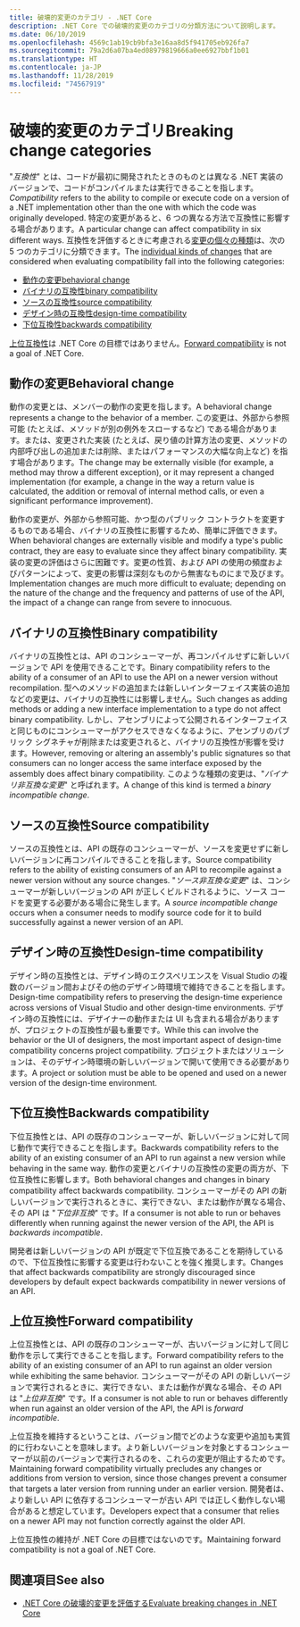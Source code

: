 ```yaml
---
title: 破壊的変更のカテゴリ - .NET Core
description: .NET Core での破壊的変更のカテゴリの分類方法について説明します。
ms.date: 06/10/2019
ms.openlocfilehash: 4569c1ab19cb9bfa3e16aa8d5f941705eb926fa7
ms.sourcegitcommit: 79a2d6a07ba4ed08979819666a0ee6927bbf1b01
ms.translationtype: HT
ms.contentlocale: ja-JP
ms.lasthandoff: 11/28/2019
ms.locfileid: "74567919"
---
```

# <a name="breaking-change-categories"></a><span data-ttu-id="99e03-103">破壊的変更のカテゴリ</span><span class="sxs-lookup"><span data-stu-id="99e03-103">Breaking change categories</span></span>

<span data-ttu-id="99e03-104">"*互換性*" とは、コードが最初に開発されたときのものとは異なる .NET 実装のバージョンで、コードがコンパイルまたは実行できることを指します。</span><span class="sxs-lookup"><span data-stu-id="99e03-104">*Compatibility* refers to the ability to compile or execute code on a version of a .NET implementation other than the one with which the code was originally developed.</span></span> <span data-ttu-id="99e03-105">特定の変更があると、6 つの異なる方法で互換性に影響する場合があります。</span><span class="sxs-lookup"><span data-stu-id="99e03-105">A particular change can affect compatibility in six different ways.</span></span> <span data-ttu-id="99e03-106">互換性を評価するときに考慮される[変更の個々の種類](index.md)は、次の 5 つのカテゴリに分類できます。</span><span class="sxs-lookup"><span data-stu-id="99e03-106">The [individual kinds of changes](index.md) that are considered when evaluating compatibility fall into the following categories:</span></span>

- [<span data-ttu-id="99e03-107">動作の変更</span><span class="sxs-lookup"><span data-stu-id="99e03-107">behavioral change</span></span>](#behavioral-change)
- [<span data-ttu-id="99e03-108">バイナリの互換性</span><span class="sxs-lookup"><span data-stu-id="99e03-108">binary compatibility</span></span>](#binary-compatibility)
- [<span data-ttu-id="99e03-109">ソースの互換性</span><span class="sxs-lookup"><span data-stu-id="99e03-109">source compatibility</span></span>](#source-compatibility)
- [<span data-ttu-id="99e03-110">デザイン時の互換性</span><span class="sxs-lookup"><span data-stu-id="99e03-110">design-time compatibility</span></span>](#design-time-compatibility)
- [<span data-ttu-id="99e03-111">下位互換性</span><span class="sxs-lookup"><span data-stu-id="99e03-111">backwards compatibility</span></span>](#backwards-compatibility)

<span data-ttu-id="99e03-112">[上位互換性](#forward-compatibility)は .NET Core の目標ではありません。</span><span class="sxs-lookup"><span data-stu-id="99e03-112">[Forward compatibility](#forward-compatibility) is not a goal of .NET Core.</span></span>

## <a name="behavioral-change"></a><span data-ttu-id="99e03-113">動作の変更</span><span class="sxs-lookup"><span data-stu-id="99e03-113">Behavioral change</span></span>

<span data-ttu-id="99e03-114">動作の変更とは、メンバーの動作の変更を指します。</span><span class="sxs-lookup"><span data-stu-id="99e03-114">A behavioral change represents a change to the behavior of a member.</span></span> <span data-ttu-id="99e03-115">この変更は、外部から参照可能 (たとえば、メソッドが別の例外をスローするなど) である場合があります。または、変更された実装 (たとえば、戻り値の計算方法の変更、メソッドの内部呼び出しの追加または削除、またはパフォーマンスの大幅な向上など) を指す場合があります。</span><span class="sxs-lookup"><span data-stu-id="99e03-115">The change may be externally visible (for example, a method may throw a different exception), or it may represent a changed implementation (for example, a change in the way a return value is calculated, the addition or removal of internal method calls, or even a significant performance improvement).</span></span>

<span data-ttu-id="99e03-116">動作の変更が、外部から参照可能、かつ型のパブリック コントラクトを変更するものである場合、バイナリの互換性に影響するため、簡単に評価できます。</span><span class="sxs-lookup"><span data-stu-id="99e03-116">When behavioral changes are externally visible and modify a type's public contract, they are easy to evaluate since they affect binary compatibility.</span></span> <span data-ttu-id="99e03-117">実装の変更の評価はさらに困難です。変更の性質、および API の使用の頻度およびパターンによって、変更の影響は深刻なものから無害なものにまで及びます。</span><span class="sxs-lookup"><span data-stu-id="99e03-117">Implementation changes are much more difficult to evaluate; depending on the nature of the change and the frequency and patterns of use of the API, the impact of a change can range from severe to innocuous.</span></span>

## <a name="binary-compatibility"></a><span data-ttu-id="99e03-118">バイナリの互換性</span><span class="sxs-lookup"><span data-stu-id="99e03-118">Binary compatibility</span></span>

<span data-ttu-id="99e03-119">バイナリの互換性とは、API のコンシューマーが、再コンパイルせずに新しいバージョンで API を使用できることです。</span><span class="sxs-lookup"><span data-stu-id="99e03-119">Binary compatibility refers to the ability of a consumer of an API to use the API on a newer version without recompilation.</span></span> <span data-ttu-id="99e03-120">型へのメソッドの追加または新しいインターフェイス実装の追加などの変更は、バイナリの互換性には影響しません。</span><span class="sxs-lookup"><span data-stu-id="99e03-120">Such changes as adding methods or adding a new interface implementation to a type do not affect binary compatibility.</span></span> <span data-ttu-id="99e03-121">しかし、アセンブリによって公開されるインターフェイスと同じものにコンシューマーがアクセスできなくなるように、アセンブリのパブリック シグネチャが削除または変更されると、バイナリの互換性が影響を受けます。</span><span class="sxs-lookup"><span data-stu-id="99e03-121">However, removing or altering an assembly's public signatures so that consumers can no longer access the same interface exposed by the assembly does affect binary compatibility.</span></span> <span data-ttu-id="99e03-122">このような種類の変更は、"*バイナリ非互換な変更*" と呼ばれます。</span><span class="sxs-lookup"><span data-stu-id="99e03-122">A change of this kind is termed a *binary incompatible change*.</span></span>

## <a name="source-compatibility"></a><span data-ttu-id="99e03-123">ソースの互換性</span><span class="sxs-lookup"><span data-stu-id="99e03-123">Source compatibility</span></span>

<span data-ttu-id="99e03-124">ソースの互換性とは、API の既存のコンシューマーが、ソースを変更せずに新しいバージョンに再コンパイルできることを指します。</span><span class="sxs-lookup"><span data-stu-id="99e03-124">Source compatibility refers to the ability of existing consumers of an API to recompile against a newer version without any source changes.</span></span> <span data-ttu-id="99e03-125">"*ソース非互換な変更*" は、コンシューマーが新しいバージョンの API が正しくビルドされるように、ソース コードを変更する必要がある場合に発生します。</span><span class="sxs-lookup"><span data-stu-id="99e03-125">A *source incompatible change* occurs when a consumer needs to modify source code for it to build successfully against a newer version of an API.</span></span>

## <a name="design-time-compatibility"></a><span data-ttu-id="99e03-126">デザイン時の互換性</span><span class="sxs-lookup"><span data-stu-id="99e03-126">Design-time compatibility</span></span>

<span data-ttu-id="99e03-127">デザイン時の互換性とは、デザイン時のエクスペリエンスを Visual Studio の複数のバージョン間およびその他のデザイン時環境で維持できることを指します。</span><span class="sxs-lookup"><span data-stu-id="99e03-127">Design-time compatibility refers to preserving the design-time experience across versions of Visual Studio and other design-time environments.</span></span> <span data-ttu-id="99e03-128">デザイン時の互換性には、デザイナーの動作または UI も含まれる場合がありますが、プロジェクトの互換性が最も重要です。</span><span class="sxs-lookup"><span data-stu-id="99e03-128">While this can involve the behavior or the UI of designers, the most important aspect of design-time compatibility concerns project compatibility.</span></span> <span data-ttu-id="99e03-129">プロジェクトまたはソリューションは、そのデザイン時環境の新しいバージョンで開いて使用できる必要があります。</span><span class="sxs-lookup"><span data-stu-id="99e03-129">A project or solution must be able to be opened and used on a newer version of the design-time environment.</span></span>

## <a name="backwards-compatibility"></a><span data-ttu-id="99e03-130">下位互換性</span><span class="sxs-lookup"><span data-stu-id="99e03-130">Backwards compatibility</span></span>

<span data-ttu-id="99e03-131">下位互換性とは、API の既存のコンシューマーが、新しいバージョンに対して同じ動作で実行できることを指します。</span><span class="sxs-lookup"><span data-stu-id="99e03-131">Backwards compatibility refers to the ability of an existing consumer of an API to run against a new version while behaving in the same way.</span></span> <span data-ttu-id="99e03-132">動作の変更とバイナリの互換性の変更の両方が、下位互換性に影響します。</span><span class="sxs-lookup"><span data-stu-id="99e03-132">Both behavioral changes and changes in binary compatibility affect backwards compatibility.</span></span> <span data-ttu-id="99e03-133">コンシューマーがその API の新しいバージョンで実行されるときに、実行できない、または動作が異なる場合、その API は "*下位非互換*" です。</span><span class="sxs-lookup"><span data-stu-id="99e03-133">If a consumer is not able to run or behaves differently when running against the newer version of the API, the API is *backwards incompatible*.</span></span>

<span data-ttu-id="99e03-134">開発者は新しいバージョンの API が既定で下位互換であることを期待しているので、下位互換性に影響する変更は行わないことを強く推奨します。</span><span class="sxs-lookup"><span data-stu-id="99e03-134">Changes that affect backwards compatibility are strongly discouraged since developers by default expect backwards compatibility in newer versions of an API.</span></span>

## <a name="forward-compatibility"></a><span data-ttu-id="99e03-135">上位互換性</span><span class="sxs-lookup"><span data-stu-id="99e03-135">Forward compatibility</span></span>

<span data-ttu-id="99e03-136">上位互換性とは、API の既存のコンシューマーが、古いバージョンに対して同じ動作を示して実行できることを指します。</span><span class="sxs-lookup"><span data-stu-id="99e03-136">Forward compatibility refers to the ability of an existing consumer of an API to run against an older version while exhibiting the same behavior.</span></span> <span data-ttu-id="99e03-137">コンシューマーがその API の新しいバージョンで実行されるときに、実行できない、または動作が異なる場合、その API は "*上位非互換*" です。</span><span class="sxs-lookup"><span data-stu-id="99e03-137">If a consumer is not able to run or behaves differently when run against an older version of the API, the API is *forward incompatible*.</span></span>

<span data-ttu-id="99e03-138">上位互換を維持するということは、バージョン間でどのような変更や追加も実質的に行わないことを意味します。より新しいバージョンを対象とするコンシューマーが以前のバージョンで実行されるのを、これらの変更が阻止するためです。</span><span class="sxs-lookup"><span data-stu-id="99e03-138">Maintaining forward compatibility virtually precludes any changes or additions from version to version, since those changes prevent a consumer that targets a later version from running under an earlier version.</span></span> <span data-ttu-id="99e03-139">開発者は、より新しい API に依存するコンシューマーが古い API では正しく動作しない場合があると想定しています。</span><span class="sxs-lookup"><span data-stu-id="99e03-139">Developers expect that a consumer that relies on a newer API may not function correctly against the older API.</span></span>

<span data-ttu-id="99e03-140">上位互換性の維持が .NET Core の目標ではないのです。</span><span class="sxs-lookup"><span data-stu-id="99e03-140">Maintaining forward compatibility is not a goal of .NET Core.</span></span>

## <a name="see-also"></a><span data-ttu-id="99e03-141">関連項目</span><span class="sxs-lookup"><span data-stu-id="99e03-141">See also</span></span>

- [<span data-ttu-id="99e03-142">.NET Core の破壊的変更を評価する</span><span class="sxs-lookup"><span data-stu-id="99e03-142">Evaluate breaking changes in .NET Core</span></span>](index.md)
